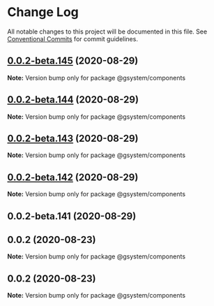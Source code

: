 # Change Log

All notable changes to this project will be documented in this file.
See [Conventional Commits](https://conventionalcommits.org) for commit guidelines.

## [0.0.2-beta.145](https://github.com/gstudioapp/gsystem/compare/@gsystem/components@0.0.2-beta.144...@gsystem/components@0.0.2-beta.145) (2020-08-29)

**Note:** Version bump only for package @gsystem/components





## [0.0.2-beta.144](https://github.com/gstudioapp/gsystem/compare/@gsystem/components@0.0.2-beta.143...@gsystem/components@0.0.2-beta.144) (2020-08-29)

**Note:** Version bump only for package @gsystem/components





## [0.0.2-beta.143](https://github.com/gstudioapp/gsystem/compare/@gsystem/components@0.0.2-beta.142...@gsystem/components@0.0.2-beta.143) (2020-08-29)

**Note:** Version bump only for package @gsystem/components





## [0.0.2-beta.142](https://github.com/gstudioapp/gsystem/compare/@gsystem/components@0.0.2-beta.141...@gsystem/components@0.0.2-beta.142) (2020-08-29)

**Note:** Version bump only for package @gsystem/components





## 0.0.2-beta.141 (2020-08-29)



## 0.0.2 (2020-08-23)

**Note:** Version bump only for package @gsystem/components





## 0.0.2 (2020-08-23)

**Note:** Version bump only for package @gsystem/components
